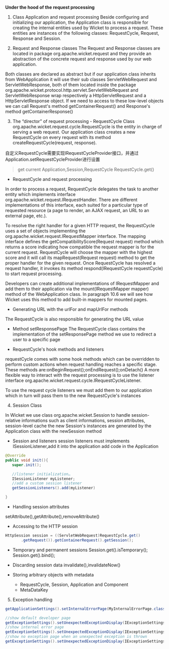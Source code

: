 **Under the hood of the request processing**

1. Class Application and request processing
 Beside configuring and initializing our application, the Application class is responsible for creating the internal entities used by Wicket to process a request. These entities are instances of the following classes: RequestCycle, Request, Response and Session.

2. Request and Response classes
 The Request and Response classes are located in package org.apache.wicket.request and they provide an abstraction of the concrete request and response used by our web application.

 Both classes are declared as abstract but if our application class inherits from WebApplication it will use their sub classes ServletWebRequest and ServletWebResponse, both of them located inside the package org.apache.wicket.protocol.http.servlet.ServletWebRequest and ServletWebResponse wrap respectively a HttpServletRequest and a HttpServletResponse object. If we need to access to these low-level objects we can call Request's method getContainerRequest() and Response's method getContainerResponse()

3. The “director” of request processing - RequestCycle
 Class org.apache.wicket.request.cycle.RequestCycle is the entity in charge of serving a web request. Our application class creates a new RequestCycle on every request with its method createRequestCycle(request, response).

 自定义RequestCycle需要实现IRequestCycleProvider接口，并通过Application.setRequestCycleProvider进行设置

 >get current Application,Session,RequestCycle 
 RequestCycle.get()

 - RequestCycle and request processing

 In order to process a request, RequestCycle delegates the task to another entity which implements interface org.apache.wicket.request.IRequestHandler. There are different implementations of this interface, each suited for a particular type of requested resource (a page to render, an AJAX request, an URL to an external page, etc.).

 To resolve the right handler for a given HTTP request, the RequestCycle uses a set of objects implementing the org.apache.wicket.request.IRequestMapper interface. The mapping interface defines the getCompatibilityScore(Request request) method which returns a score indicating how compatible the request mapper is for the current request. RequestCycle will choose the mapper with the highest score and it will call its mapRequest(Request request) method to get the proper handler for the given request. Once RequestCycle has resolved a request handler, it invokes its method respond(IRequestCycle requestCycle) to start request processing.

 Developers can create additional implementations of IRequestMapper and add them to their application via the mount(IRequestMapper mapper) method of the WebApplication class. In paragraph 10.6 we will see how Wicket uses this method to add built-in mappers for mounted pages.

 - Generating URL with the urlFor and mapUrlFor methods

 The RequestCycle is also responsible for generating the URL value 

 - Method setResponsePage
 The RequestCycle class contains the implementation of the setResponsePage method we use to redirect a user to a specific page

 - RequestCycle's hook methods and listeners

 requestCycle comes with some hook methods which can be overridden to perform custom actions when request handling reaches a specific stage. These methods are:onBeginRequest();onEndRequest();onDetach()
A more flexible way to interact with the request processing is to use the listener interface org.apache.wicket.request.cycle.IRequestCycleListener.

 To use the request cycle listeners we must add them to our application which in turn will pass them to the new RequestCycle's instances 

4. Session Class

 In Wicket we use class org.apache.wicket.Session to handle session-relative informations such as client informations, session attributes, session-level cache
 the new Session's instances are generated by the Application class with the newSession method

 - Session and listeners
 session listeners must implements ISessionListener,add it into the application 
 add code in the Application
 ```java
@Override
public void init(){
	super.init();

	//listener initialization…
	ISessionListener myListener;
	//add a custom session listener
	getSessionListeners().add(myListener)

}
```

 - Handling session attributes

 setAttribute(),getAttribute(),removeAttribute()

 - Accessing to the HTTP session
 ```java
HttpSession session = ((ServletWebRequest)RequestCycle.get()
		.getRequest()).getContainerRequest().getSession();
```

 - Temporary and permanent sessions
 Session.get().isTemporary();
 Session.get().bind();

 - Discarding session data
 invalidate(),invalidateNow()

 - Storing arbitrary objects with metadata
    - RequestCycle, Session, Application and Component
    - MetaDataKey



5. Exception handling

```java
getApplicationSettings().setInternalErrorPage(MyInternalErrorPage.class);
```
```java
//show default developer page
getExceptionSettings().setUnexpectedExceptionDisplay(IExceptionSettings.SHOW_EXCEPTION_PAGE);
//show internal error page
getExceptionSettings().setUnexpectedExceptionDisplay(IExceptionSettings.SHOW_INTERNAL_ERROR_PAGE);
//show no exception page when an unexpected exception is thrown
getExceptionSettings().setUnexpectedExceptionDisplay(IExceptionSettings.SHOW_NO_EXCEPTION_PAGE);
```

